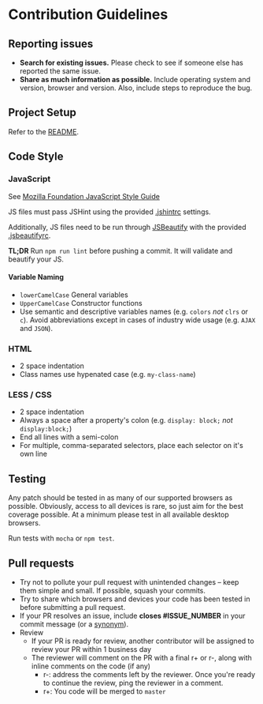 # Contribution Guidelines

## Reporting issues

- **Search for existing issues.** Please check to see if someone else has reported the same issue.
- **Share as much information as possible.** Include operating system and version, browser and version. Also, include steps to reproduce the bug.

## Project Setup

Refer to the [README](README.md).

## Code Style

### JavaScript

See [Mozilla Foundation JavaScript Style Guide](https://www.npmjs.com/package/mofo-style)

JS files must pass JSHint using the provided [.jshintrc](https://github.com/MozillaFoundation/javascript-style-guide/blob/master/linters/.jshintrc) settings.

Additionally, JS files need to be run through [JSBeautify](https://github.com/einars/js-beautify) with the provided [.jsbeautifyrc](https://github.com/MozillaFoundation/javascript-style-guide/blob/master/linters/.jsbeautifyrc).

**TL;DR** Run `npm run lint` before pushing a commit. It will validate and beautify your JS.

#### Variable Naming

- `lowerCamelCase` General variables
- `UpperCamelCase` Constructor functions
- Use semantic and descriptive variables names (e.g. `colors` *not* `clrs` or `c`). Avoid abbreviations except in cases of industry wide usage (e.g. `AJAX` and `JSON`).

### HTML

- 2 space indentation
- Class names use hypenated case (e.g. `my-class-name`)

### LESS / CSS

- 2 space indentation
- Always a space after a property's colon (e.g. `display: block;` *not* `display:block;`)
- End all lines with a semi-colon
- For multiple, comma-separated selectors, place each selector on it's own line

## Testing

Any patch should be tested in as many of our supported browsers as possible. Obviously, access to all devices is rare, so just aim for the best coverage possible. At a minimum please test in all available desktop browsers.

Run tests with `mocha` or `npm test`.

## Pull requests

- Try not to pollute your pull request with unintended changes – keep them simple and small. If possible, squash your commits.
- Try to share which browsers and devices your code has been tested in before submitting a pull request.
- If your PR resolves an issue, include **closes #ISSUE_NUMBER** in your commit message (or a [synonym](https://help.github.com/articles/closing-issues-via-commit-messages)).
- Review
    - If your PR is ready for review, another contributor will be assigned to review your PR within 1 business day
    - The reviewer will comment on the PR with a final r+ or r-, along with inline comments on the code (if any)
        - r-: address the comments left by the reviewer. Once you're ready to continue the review, ping the reviewer in a comment.
        - r+: You code will be merged to `master`